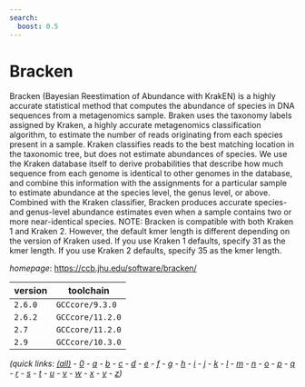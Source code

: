 ```yaml
---
search:
  boost: 0.5
---
```

# Bracken

Bracken (Bayesian Reestimation of Abundance with KrakEN)  is a highly accurate statistical method that computes the abundance of  species in DNA sequences from a metagenomics sample. Braken uses the  taxonomy labels assigned by Kraken, a highly accurate metagenomics  classification algorithm, to estimate the number of reads originating  from each species present in a sample. Kraken classifies reads to the  best matching location in the taxonomic tree, but does not estimate  abundances of species. We use the Kraken database itself to derive  probabilities that describe how much sequence from each genome is  identical to other genomes in the database, and combine this information  with the assignments for a particular sample to estimate abundance at  the species level, the genus level, or above. Combined with the Kraken  classifier, Bracken produces accurate species- and genus-level abundance  estimates even when a sample contains two or more near-identical species.  NOTE: Bracken is compatible with both Kraken 1 and Kraken 2. However, the  default kmer length is different depending on the version of Kraken used.  If you use Kraken 1 defaults, specify 31 as the kmer length. If you use  Kraken 2 defaults, specify 35 as the kmer length.

*homepage*: <https://ccb.jhu.edu/software/bracken/>

version | toolchain
--------|----------
``2.6.0`` | ``GCCcore/9.3.0``
``2.6.2`` | ``GCCcore/11.2.0``
``2.7`` | ``GCCcore/11.2.0``
``2.9`` | ``GCCcore/10.3.0``


*(quick links: [(all)](../index.md) - [0](../0/index.md) - [a](../a/index.md) - [b](../b/index.md) - [c](../c/index.md) - [d](../d/index.md) - [e](../e/index.md) - [f](../f/index.md) - [g](../g/index.md) - [h](../h/index.md) - [i](../i/index.md) - [j](../j/index.md) - [k](../k/index.md) - [l](../l/index.md) - [m](../m/index.md) - [n](../n/index.md) - [o](../o/index.md) - [p](../p/index.md) - [q](../q/index.md) - [r](../r/index.md) - [s](../s/index.md) - [t](../t/index.md) - [u](../u/index.md) - [v](../v/index.md) - [w](../w/index.md) - [x](../x/index.md) - [y](../y/index.md) - [z](../z/index.md))*

